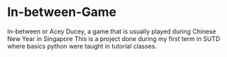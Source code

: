 # In-between-Game
In-between or Acey Ducey, a game that is usually played during Chinese New Year in Singapore
This is a project done during my first term in SUTD where basics python were taught in tutorial classes.

